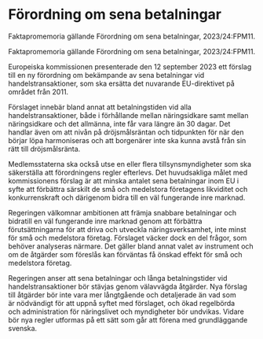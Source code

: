 # Förordning om sena betalningar

Faktapromemoria gällande Förordning om sena betalningar, 2023/24:FPM11.

Faktapromemoria gällande Förordning om sena betalningar, 2023/24:FPM11.

Europeiska kommissionen presenterade den 12 september 2023 ett förslag till en ny förordning om bekämpande av sena betalningar vid handelstransaktioner, som ska ersätta det nuvarande EU-direktivet på området från 2011.

Förslaget innebär bland annat att betalningstiden vid alla handelstransaktioner, både i förhållande mellan näringsidkare samt mellan näringsidkare och det allmänna, inte får vara längre än 30 dagar. Det handlar även om att nivån på dröjsmålsräntan och tidpunkten för när den börjar löpa harmoniseras och att borgenärer inte ska kunna avstå från sin rätt till dröjsmålsränta.

Medlemsstaterna ska också utse en eller flera tillsynsmyndigheter som ska säkerställa att förordningens regler efterlevs. Det huvudsakliga målet med kommissionens förslag är att minska antalet sena betalningar inom EU i syfte att förbättra särskilt de små och medelstora företagens likviditet och konkurrenskraft och därigenom bidra till en väl fungerande inre marknad.

Regeringen välkomnar ambitionen att främja snabbare betalningar och  bidratill en väl fungerande inre marknad genom att förbättra förutsättningarna för att driva och utveckla näringsverksamhet, inte minst för små och medelstora företag. Förslaget väcker dock en del frågor, som behöver analyseras närmare. Det gäller bland annat valet av instrument och om de åtgärder som föreslås kan förväntas få önskad effekt för små och medelstora företag.

Regeringen anser att sena betalningar och långa betalningstider vid handelstransaktioner bör stävjas genom välavvägda åtgärder. Nya förslag till åtgärder bör inte vara mer långtgående och detaljerade än vad som är nödvändigt för att uppnå syftet med förslaget, och ökad regelbörda och administration för näringslivet och myndigheter bör undvikas. Vidare bör nya regler utformas på ett sätt som går att förena med grundläggande svenska.

